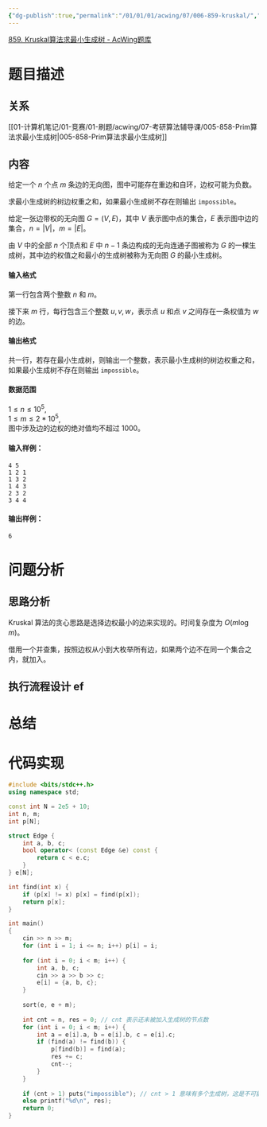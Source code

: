 ```yaml
---
{"dg-publish":true,"permalink":"/01/01/01/acwing/07/006-859-kruskal/","tags":["personal/blog","algorithm/模板题","algorithm/sorting","algorithm/数据结构/树","algorithm/图论/生成树"]}
---
```


[859. Kruskal算法求最小生成树 - AcWing题库](https://www.acwing.com/problem/content/description/861/)
# 题目描述
## 关系
[[01-计算机笔记/01-竞赛/01-刷题/acwing/07-考研算法辅导课/005-858-Prim算法求最小生成树\|005-858-Prim算法求最小生成树]]
## 内容
给定一个 $n$ 个点 $m$ 条边的无向图，图中可能存在重边和自环，边权可能为负数。

求最小生成树的树边权重之和，如果最小生成树不存在则输出 `impossible`。

给定一张边带权的无向图 $G=(V, E)$，其中 $V$ 表示图中点的集合，$E$ 表示图中边的集合，$n=|V|$，$m=|E|$。

由 $V$ 中的全部 $n$ 个顶点和 $E$ 中 $n-1$ 条边构成的无向连通子图被称为 $G$ 的一棵生成树，其中边的权值之和最小的生成树被称为无向图 $G$ 的最小生成树。

#### 输入格式

第一行包含两个整数 $n$ 和 $m$。

接下来 $m$ 行，每行包含三个整数 $u,v,w$，表示点 $u$ 和点 $v$ 之间存在一条权值为 $w$ 的边。

#### 输出格式

共一行，若存在最小生成树，则输出一个整数，表示最小生成树的树边权重之和，如果最小生成树不存在则输出 `impossible`。

#### 数据范围

$1 \le n \le 10^5$,  
$1 \le m \le 2*10^5$,  
图中涉及边的边权的绝对值均不超过 $1000$。

#### 输入样例：

```
4 5
1 2 1
1 3 2
1 4 3
2 3 2
3 4 4
```

#### 输出样例：

```
6
```
# 问题分析
## 思路分析
Kruskal 算法的贪心思路是选择边权最小的边来实现的。时间复杂度为 $\displaystyle O(m\log m)$。

借用一个并查集，按照边权从小到大枚举所有边，如果两个边不在同一个集合之内，就加入。
## 执行流程设计 ef

# 总结

# 代码实现
```c++
#include <bits/stdc++.h>
using namespace std;

const int N = 2e5 + 10;
int n, m;
int p[N];

struct Edge {
    int a, b, c;
    bool operator< (const Edge &e) const {
        return c < e.c;
    }
} e[N];

int find(int x) {
    if (p[x] != x) p[x] = find(p[x]);
    return p[x];
}

int main()
{
    cin >> n >> m;
    for (int i = 1; i <= n; i++) p[i] = i;
    
    for (int i = 0; i < m; i++) {
        int a, b, c;
        cin >> a >> b >> c;
        e[i] = {a, b, c}; 
    }
    
    sort(e, e + m);
    
    int cnt = n, res = 0; // cnt 表示还未被加入生成树的节点数
    for (int i = 0; i < m; i++) {
        int a = e[i].a, b = e[i].b, c = e[i].c;
        if (find(a) != find(b)) {
            p[find(b)] = find(a);
            res += c;
            cnt--;
        }
    }   
    
    if (cnt > 1) puts("impossible"); // cnt > 1 意味有多个生成树，这是不可能的
    else printf("%d\n", res);
    return 0;
}
```